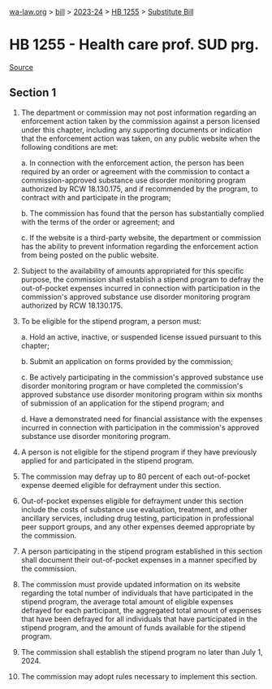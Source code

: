 [wa-law.org](/) > [bill](/bill/) > [2023-24](/bill/2023-24/) > [HB 1255](/bill/2023-24/hb/1255/) > [Substitute Bill](/bill/2023-24/hb/1255/S/)

# HB 1255 - Health care prof. SUD prg.

[Source](http://lawfilesext.leg.wa.gov/biennium/2023-24/Pdf/Bills/House%20Bills/1255-S.pdf)

## Section 1
1. The department or commission may not post information regarding an enforcement action taken by the commission against a person licensed under this chapter, including any supporting documents or indication that the enforcement action was taken, on any public website when the following conditions are met:

    a. In connection with the enforcement action, the person has been required by an order or agreement with the commission to contact a commission-approved substance use disorder monitoring program authorized by RCW 18.130.175, and if recommended by the program, to contract with and participate in the program;

    b. The commission has found that the person has substantially complied with the terms of the order or agreement; and

    c. If the website is a third-party website, the department or commission has the ability to prevent information regarding the enforcement action from being posted on the public website.

2. Subject to the availability of amounts appropriated for this specific purpose, the commission shall establish a stipend program to defray the out-of-pocket expenses incurred in connection with participation in the commission's approved substance use disorder monitoring program authorized by RCW 18.130.175.

3. To be eligible for the stipend program, a person must:

    a. Hold an active, inactive, or suspended license issued pursuant to this chapter;

    b. Submit an application on forms provided by the commission;

    c. Be actively participating in the commission's approved substance use disorder monitoring program or have completed the commission's approved substance use disorder monitoring program within six months of submission of an application for the stipend program; and

    d. Have a demonstrated need for financial assistance with the expenses incurred in connection with participation in the commission's approved substance use disorder monitoring program.

4. A person is not eligible for the stipend program if they have previously applied for and participated in the stipend program.

5. The commission may defray up to 80 percent of each out-of-pocket expense deemed eligible for defrayment under this section.

6. Out-of-pocket expenses eligible for defrayment under this section include the costs of substance use evaluation, treatment, and other ancillary services, including drug testing, participation in professional peer support groups, and any other expenses deemed appropriate by the commission.

7. A person participating in the stipend program established in this section shall document their out-of-pocket expenses in a manner specified by the commission.

8. The commission must provide updated information on its website regarding the total number of individuals that have participated in the stipend program, the average total amount of eligible expenses defrayed for each participant, the aggregated total amount of expenses that have been defrayed for all individuals that have participated in the stipend program, and the amount of funds available for the stipend program.

9. The commission shall establish the stipend program no later than July 1, 2024.

10. The commission may adopt rules necessary to implement this section.
